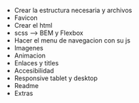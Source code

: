 - Crear la estructura necesaria y archivos
- Favicon
- Crear el html
- scss --> BEM y Flexbox
- Hacer el menu de navegacion con su js
- Imagenes
- Animacion
- Enlaces y titles
- Accesibilidad
- Responsive tablet y desktop
- Readme
- Extras
